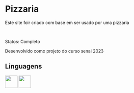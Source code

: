<div>
  <h1>Pizzaria</h1>
  <p>Este site foir criado com base em ser usado por uma pizzaria</p>
  <br>
  <p>Statos: Completo</p>
  <p>Desenvolvido como projeto do curso senai 2023</p>
</div>

<div>
  <h2>Linguagens</h2>
  <img height="40" width="40" src="https://cdn.jsdelivr.net/gh/devicons/devicon/icons/html5/html5-original.svg" />
  <img height="40" width="40" src="https://cdn.jsdelivr.net/gh/devicons/devicon/icons/css3/css3-original.svg" />
</div>

